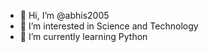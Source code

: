 - 👋 Hi, I’m @abhis2005
- 👀 I’m interested in Science and Technology
- 🌱 I’m currently learning Python

<!---
abhis2005/abhis2005 is a ✨ special ✨ repository because its `README.md` (this file) appears on your GitHub profile.
You can click the Preview link to take a look at your changes.
--->

